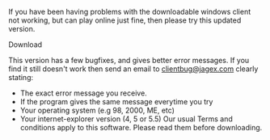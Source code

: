 If you have been having problems with the downloadable windows client not working, but can play online just fine, then please try this updated version.

Download

This version has a few bugfixes, and gives better error messages. If you find it still doesn't work then send an email to clientbug@jagex.com clearly stating:

*   The exact error message you receive.
*   If the program gives the same message everytime you try
*   Your operating system (e.g 98, 2000, ME, etc)
*   Your internet-explorer version (4, 5 or 5.5)
    Our usual Terms and conditions apply to this software. Please read them before downloading.
